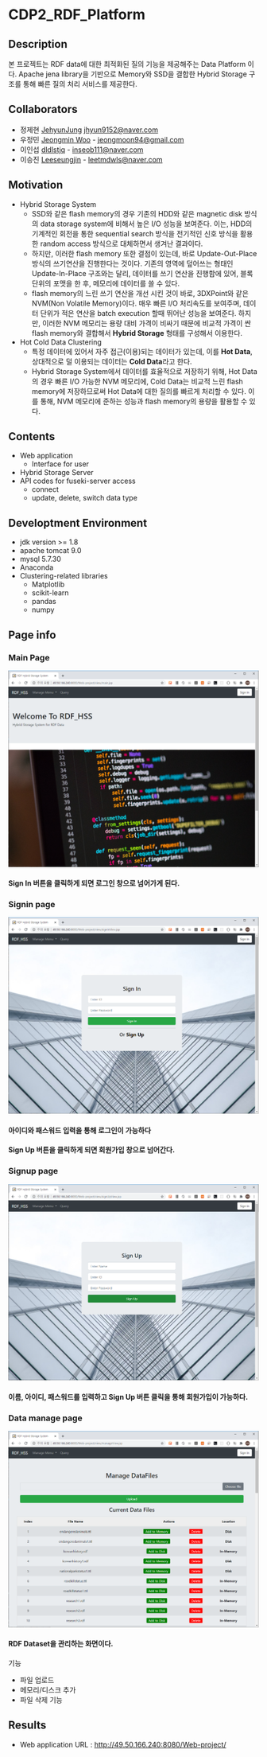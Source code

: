 # CDP2_RDF_Platform

## Description
본 프로젝트는 RDF data에 대한 최적화된 질의 기능을 제공해주는 Data Platform 이다. Apache jena library을 기반으로 Memory와 SSD을 결합한 Hybrid Storage 구조를 통해 빠른 질의 처리 서비스를 제공한다.

## Collaborators
- 정제현 [JehyunJung](https://github.com/JehyunJung/) jhyun9152@naver.com
- 우정민 [Jeongmin Woo](https://github.com/greenblues1190) - jeongmoon94@gmail.com
- 이인섭 [dldlstjq](dldlstjq) - inseob111@naver.com
- 이승진 [Leeseungjin](https://github.com/Leeseungjin1) - leetmdwls@naver.com

## Motivation
- Hybrid Storage System
    - SSD와 같은 flash memory의 경우 기존의 HDD와 같은 magnetic disk 방식의 data storage system에 비해서 높은 I/O 성능을 보여준다. 이는, HDD의 기계적인 회전을 통한 sequential search 방식을 전기적인 신호 방식을 활용한 random access 방식으로 대체하면서 생겨난 결과이다.
    - 하지만, 이러한 flash memory 또한 결점이 있는데, 바로 Update-Out-Place 방식의 쓰기연산을 진행한다는 것이다. 기존의 영역에 덮어쓰는 형태인 Update-In-Place 구조와는 달리, 데이터를 쓰기 연산을 진행함에 있어, 블록 단위의 포맷을 한 후, 메모리에 데이터를 쓸 수 있다.
    - flash memory의 느린 쓰기 연산을 개선 시킨 것이 바로, 3DXPoint와 같은 NVM(Non Volatile Memory)이다. 매우 빠른 I/O 처리속도를 보여주며, 데이터 단위가 적은 연산을 batch execution 할때 뛰어난 성능을 보여준다. 하지만, 이러한 NVM 메모리는 용량 대비 가격이 비싸기 때문에 비교적 가격이 싼 flash memory와 결합해서 **Hybrid Storage** 형태를 구성해서 이용한다.
- Hot Cold Data Clustering
    - 특정 데이터에 있어서 자주 접근(이용)되는 데이터가 있는데, 이를 **Hot Data**, 상대적으로 덜 이용되는 데이터는 **Cold Data**라고 한다.
    - Hybrid Storage System에서 데이터를 효율적으로 저장하기 위해, Hot Data의 경우 빠른 I/O 가능한 NVM 메모리에, Cold Data는 비교적 느린 flash memory에 저장하므로써 Hot Data에 대한 질의를 빠르게 처리할 수 있다. 이를 통해, NVM 메모리에 준하는 성능과 flash memory의 용량을 활용할 수 있다.

## Contents 
- Web application
    - Interface for user
- Hybrid Storage Server
- API codes for fuseki-server access
    - connect
    - update, delete, switch data type


## Developtment Environment
- jdk version >= 1.8
- apache tomcat 9.0
- mysql 5.7.30
- Anaconda 
- Clustering-related libraries
    - Matplotlib
    - scikit-learn
    - pandas
    - numpy

## Page info
### Main Page
![main_page](Docs/main_page.png) 
#### Sign In 버튼을 클릭하게 되면 로그인 창으로 넘어가게 된다.

### Signin page
![signin_page](Docs/signin_page.png) 
#### 아이디와 패스워드 입력을 통해 로그인이 가능하다
#### Sign Up 버튼을 클릭하게 되면 회원가입 창으로 넘어간다.

### Signup page
![signup_page](Docs/signup_page.png) 
#### 이름, 아이디, 패스워드를 입력하고 Sign Up 버튼 클릭을 통해 회원가입이 가능하다.

### Data manage page
![data_manage_page](Docs/data_manage_page.png) 
#### RDF Dataset을 관리하는 화면이다.
기능
- 파일 업로드
- 메모리/디스크 추가 
- 파일 삭제 기능

## Results
- Web application URL : http://49.50.166.240:8080/Web-project/

 
